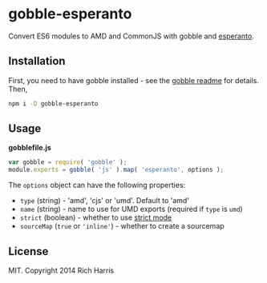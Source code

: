 # gobble-esperanto

Convert ES6 modules to AMD and CommonJS with gobble and [esperanto](https://github.com/rich-harris/esperanto).

## Installation

First, you need to have gobble installed - see the [gobble readme](https://github.com/gobblejs/gobble) for details. Then,

```bash
npm i -D gobble-esperanto
```

## Usage

**gobblefile.js**

```js
var gobble = require( 'gobble' );
module.exports = gobble( 'js' ).map( 'esperanto', options );
```

The `options` object can have the following properties:

* `type` (string) - 'amd', 'cjs' or 'umd'. Default to 'amd'
* `name` (string) - name to use for UMD exports (required if `type` is `umd`)
* `strict` (boolean) - whether to use [strict mode](https://github.com/Rich-Harris/esperanto/wiki/Strict-mode)
* `sourceMap` (`true` or `'inline'`) - whether to create a sourcemap

## License

MIT. Copyright 2014 Rich Harris
